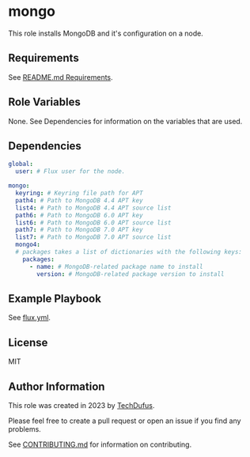 mongo
=========

This role installs MongoDB and it's configuration on a node.


Requirements
------------

See [README.md Requirements](../../README.md#requirements).

Role Variables
--------------

None. See Dependencies for information on the variables that are used.

Dependencies
------------

```yaml
global:
  user: # Flux user for the node.

mongo:
  keyring: # Keyring file path for APT
  path4: # Path to MongoDB 4.4 APT key
  list4: # Path to MongoDB 4.4 APT source list
  path6: # Path to MongoDB 6.0 APT key
  list6: # Path to MongoDB 6.0 APT source list
  path7: # Path to MongoDB 7.0 APT key
  list7: # Path to MongoDB 7.0 APT source list
  mongo4:
  # packages takes a list of dictionaries with the following keys:
    packages:
      - name: # MongoDB-related package name to install
        version: # MongoDB-related package version to install
```

Example Playbook
----------------

See [flux.yml](../../flux.yml).

License
-------

MIT

Author Information
------------------

This role was created in 2023 by [TechDufus](https://github.com/techdufus).

Please feel free to create a pull request or open an issue if you find any problems.

See [CONTRIBUTING.md](../../.github/CONTRIBUTING.md) for information on contributing.

